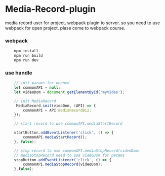 # Media-Record-plugin
media record user for project.
webpack plugin to server. so you need to use webpack for open project.
plase come to webpack course.

### webpack
```js
    npm install
    npm run build
    npm run dev
```
### use handle 
```js
    // init params for neened
    let commonAPI = null;
    let videoDom = document.getElementById('myVideo');

    // init MediaRecord 
     MediaRecord.init(vieoDom, (API) => {
        commonAPI = API.mediaRecordBiz;
    });

    // start record to use commonAPI.mediaStartRecord

    startButton.addEventListener('click', () => {
        commonAPI.mediaStartRecord();
    }, false);

    // stop record to use commonAPI.mediaStopRecord(videoDom)
    // mediaStopRecord need to use videoDom for params
    stopButton.addEventListener('click', () => {
        commonAPI.mediaStopRecord(videoDom);
    },false);


```
